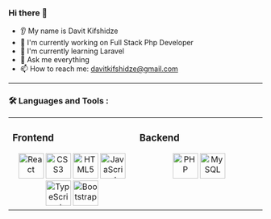 ### Hi there 👋
* 👂 My name is Davit Kifshidze
* 🔭 I'm currently working on Full Stack Php Developer
* 🌱 I'm currently learning Laravel
* 💬 Ask me everything
* 📫 How to reach me: davitkifshidze@gmail.com


---

### :hammer_and_wrench: Languages and Tools :
<table ><tbody ><tr ><td valign = "top" width = "50%" >
<h3 dir = "auto" ><a id = "user-content-frontend" class="anchor" aria - hidden = "true" href = "#frontend" ><svg class="octicon octicon-link" viewBox = "0 0 16 16" version = "1.1" width = "16" height = "16" aria - hidden = "true" ><path fill - rule = "evenodd" d = "M7.775 3.275a.75.75 0 001.06 1.06l1.25-1.25a2 2 0 112.83 2.83l-2.5 2.5a2 2 0 01-2.83 0 .75.75 0 00-1.06 1.06 3.5 3.5 0 004.95 0l2.5-2.5a3.5 3.5 0 00-4.95-4.95l-1.25 1.25zm-4.69 9.64a2 2 0 010-2.83l2.5-2.5a2 2 0 012.83 0 .75.75 0 001.06-1.06 3.5 3.5 0 00-4.95 0l-2.5 2.5a3.5 3.5 0 004.95 4.95l1.25-1.25a.75.75 0 00-1.06-1.06l-1.25 1.25a2 2 0 01-2.83 0z" ></path ></svg ></a > Frontend</h3 >
<div align = "center" dir = "auto" >
<a target = "_blank" rel = "noopener noreferrer nofollow" href = "https://camo.githubusercontent.com/518977ed5e52020624daf41cf644046368af610f19a7b1220dd1d58377d08288/68747470733a2f2f70726f66696c696e61746f722e7269736861762e6465762f736b696c6c732d6173736574732f72656163742d6f726967696e616c2d776f72646d61726b2e737667" ><img src = "https://camo.githubusercontent.com/518977ed5e52020624daf41cf644046368af610f19a7b1220dd1d58377d08288/68747470733a2f2f70726f66696c696e61746f722e7269736861762e6465762f736b696c6c732d6173736574732f72656163742d6f726967696e616c2d776f72646d61726b2e737667" alt = "React" height = "50" data - canonical - src = "https://profilinator.rishav.dev/skills-assets/react-original-wordmark.svg" style = "max-width: 100%;" ></a >
<a target = "_blank" rel = "noopener noreferrer nofollow" href = "https://camo.githubusercontent.com/1f14c9c472b21cf8790a4fb6914be3a3181e957ecc2b397775f06a989d20cb37/68747470733a2f2f70726f66696c696e61746f722e7269736861762e6465762f736b696c6c732d6173736574732f637373332d6f726967696e616c2d776f72646d61726b2e737667" ><img src = "https://camo.githubusercontent.com/1f14c9c472b21cf8790a4fb6914be3a3181e957ecc2b397775f06a989d20cb37/68747470733a2f2f70726f66696c696e61746f722e7269736861762e6465762f736b696c6c732d6173736574732f637373332d6f726967696e616c2d776f72646d61726b2e737667" alt = "CSS3" height = "50" data - canonical - src = "https://profilinator.rishav.dev/skills-assets/css3-original-wordmark.svg" style = "max-width: 100%;" ></a >
<a target = "_blank" rel = "noopener noreferrer nofollow" href = "https://camo.githubusercontent.com/bfa71fe5e1eb3ca57a7e4ef9c6b2ca21414c4fdab27ac6861e211e7cfe8f7d9f/68747470733a2f2f70726f66696c696e61746f722e7269736861762e6465762f736b696c6c732d6173736574732f68746d6c352d6f726967696e616c2d776f72646d61726b2e737667" ><img src = "https://camo.githubusercontent.com/bfa71fe5e1eb3ca57a7e4ef9c6b2ca21414c4fdab27ac6861e211e7cfe8f7d9f/68747470733a2f2f70726f66696c696e61746f722e7269736861762e6465762f736b696c6c732d6173736574732f68746d6c352d6f726967696e616c2d776f72646d61726b2e737667" alt = "HTML5" height = "50" data - canonical - src = "https://profilinator.rishav.dev/skills-assets/html5-original-wordmark.svg" style = "max-width: 100%;" ></a >
<a target = "_blank" rel = "noopener noreferrer nofollow" href = "https://camo.githubusercontent.com/7a2b6137fa6818b1c85f86347a6b4a75ee52681d4a190c506df972e3c5459980/68747470733a2f2f70726f66696c696e61746f722e7269736861762e6465762f736b696c6c732d6173736574732f6a6176617363726970742d6f726967696e616c2e737667" ><img src = "https://camo.githubusercontent.com/7a2b6137fa6818b1c85f86347a6b4a75ee52681d4a190c506df972e3c5459980/68747470733a2f2f70726f66696c696e61746f722e7269736861762e6465762f736b696c6c732d6173736574732f6a6176617363726970742d6f726967696e616c2e737667" alt = "JavaScript" height = "50" data - canonical - src = "https://profilinator.rishav.dev/skills-assets/javascript-original.svg" style = "max-width: 100%;" ></a >
<a target = "_blank" rel = "noopener noreferrer nofollow" href = "https://camo.githubusercontent.com/94890eb1b8c3ce19ea73189dade730fa967a8fe08899f25cab17b57a5d4339dc/68747470733a2f2f70726f66696c696e61746f722e7269736861762e6465762f736b696c6c732d6173736574732f747970657363726970742d6f726967696e616c2e737667" ><img src = "https://camo.githubusercontent.com/94890eb1b8c3ce19ea73189dade730fa967a8fe08899f25cab17b57a5d4339dc/68747470733a2f2f70726f66696c696e61746f722e7269736861762e6465762f736b696c6c732d6173736574732f747970657363726970742d6f726967696e616c2e737667" alt = "TypeScript" height = "50" data - canonical - src = "https://profilinator.rishav.dev/skills-assets/typescript-original.svg" style = "max-width: 100%;" ></a >
<a target = "_blank" rel = "noopener noreferrer nofollow" href = "https://camo.githubusercontent.com/3523bd4e344ec5909336e3891b7511da62905e8953381f6fa69c11983e8fd9f6/68747470733a2f2f70726f66696c696e61746f722e7269736861762e6465762f736b696c6c732d6173736574732f626f6f7473747261702d706c61696e2e737667" ><img src = "https://camo.githubusercontent.com/3523bd4e344ec5909336e3891b7511da62905e8953381f6fa69c11983e8fd9f6/68747470733a2f2f70726f66696c696e61746f722e7269736861762e6465762f736b696c6c732d6173736574732f626f6f7473747261702d706c61696e2e737667" alt = "Bootstrap" height = "50" data - canonical - src = "https://profilinator.rishav.dev/skills-assets/bootstrap-plain.svg" style = "max-width: 100%;" ></a >
</div >
</td ><td valign = "top" width = "50%" >
<h3 dir = "auto" ><a id = "user-content-backend" class="anchor" aria - hidden = "true" href = "#backend" ><svg class="octicon octicon-link" viewBox = "0 0 16 16" version = "1.1" width = "16" height = "16" aria - hidden = "true" ><path fill - rule = "evenodd" d = "M7.775 3.275a.75.75 0 001.06 1.06l1.25-1.25a2 2 0 112.83 2.83l-2.5 2.5a2 2 0 01-2.83 0 .75.75 0 00-1.06 1.06 3.5 3.5 0 004.95 0l2.5-2.5a3.5 3.5 0 00-4.95-4.95l-1.25 1.25zm-4.69 9.64a2 2 0 010-2.83l2.5-2.5a2 2 0 012.83 0 .75.75 0 001.06-1.06 3.5 3.5 0 00-4.95 0l-2.5 2.5a3.5 3.5 0 004.95 4.95l1.25-1.25a.75.75 0 00-1.06-1.06l-1.25 1.25a2 2 0 01-2.83 0z" ></path ></svg ></a > Backend</h3 >
<div align = "center" dir = "auto" >
<a target = "_blank" rel = "noopener noreferrer nofollow" href = "https://camo.githubusercontent.com/8cba877c9729b9af2c1e0952ce007c05a4be5bc723d56e50cf2f9f9c384a9d8e/68747470733a2f2f70726f66696c696e61746f722e7269736861762e6465762f736b696c6c732d6173736574732f7068702d6f726967696e616c2e737667" ><img src = "https://camo.githubusercontent.com/8cba877c9729b9af2c1e0952ce007c05a4be5bc723d56e50cf2f9f9c384a9d8e/68747470733a2f2f70726f66696c696e61746f722e7269736861762e6465762f736b696c6c732d6173736574732f7068702d6f726967696e616c2e737667" alt = "PHP" height = "50" data - canonical - src = "https://profilinator.rishav.dev/skills-assets/php-original.svg" style = "max-width: 100%;" ></a >
<a target = "_blank" rel = "noopener noreferrer nofollow" href = "https://camo.githubusercontent.com/ef8a5aaa11f861e3692439d030c83a18d6d5ebc387d6e74ca4bba728aaeac7ad/68747470733a2f2f70726f66696c696e61746f722e7269736861762e6465762f736b696c6c732d6173736574732f6d7973716c2d6f726967696e616c2d776f72646d61726b2e737667" ><img src = "https://camo.githubusercontent.com/ef8a5aaa11f861e3692439d030c83a18d6d5ebc387d6e74ca4bba728aaeac7ad/68747470733a2f2f70726f66696c696e61746f722e7269736861762e6465762f736b696c6c732d6173736574732f6d7973716c2d6f726967696e616c2d776f72646d61726b2e737667" alt = "MySQL" height = "50" data - canonical - src = "https://profilinator.rishav.dev/skills-assets/mysql-original-wordmark.svg" style = "max-width: 100%;" ></a >
</div >
</td ></tr ></tbody ></table >
